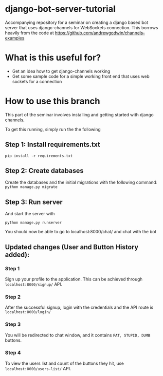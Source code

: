 # django-bot-server-tutorial

Accompanying repository for a seminar on creating a django based bot server that uses django-channels for  WebSockets connection. This borrows heavily from the code at https://github.com/andrewgodwin/channels-examples 

# What is this useful for?

- Get an idea how to get django-channels working
- Get some sample code for a simple working front end that uses web sockets for a connection

# How to use this branch

This part of the seminar involves installing and getting started with django channels.

To get this running, simply run the  the following 

## Step 1: Install requirements.txt

`pip install -r requirements.txt`

## Step 2: Create databases

Create the databases and the initial migrations with the following command:
`python manage.py migrate`

## Step 3: Run server

And start the server with 

`python manage.py runserver`

You should now be able to go to localhost:8000/chat/ and chat with the bot


## Updated changes (User and Button History added):

### Step 1
Sign up your profile to the application. This can be achieved through `localhost:8000/signup/` API.
### Step 2
After the successful signup, login with the credentials and the API route is `localhost:8000/login/`
### Step 3
You will be redirected to chat window, and it contains `FAT, STUPID, DUMB` buttons.
### Step 4
To view the users list and count of the buttons they hit, use `localhost:8000/users-list/` API.
